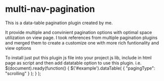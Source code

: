 # multi-nav-pagination
This is a data-table pagination plugin created by me.

It provide multiple and convinient pagination options with optimal space utilization on view page. I took references from multiple pagination plugins and merged them to create a customize one with more rich funtionality and view options

To install just put this plugin js file into your project js lib, include in html page as script and then add datatable option to use this plugin. i.e.
$(document).ready(function() {
        $('#example').dataTable( {
            "pagingType": "scrolling"
        } );
    } );
